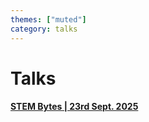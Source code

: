 ```yaml
---
themes: ["muted"]
category: talks
---
```


# Talks



#### [STEM Bytes | 23rd Sept. 2025](STEMBytes)
  
